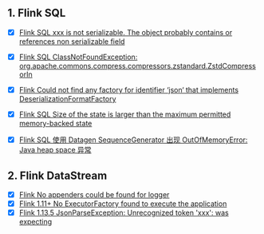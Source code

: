 ## 1. Flink SQL

- [x] [Flink SQL xxx is not serializable. The object probably contains or references non serializable field](https://smartsi.blog.csdn.net/article/details/125099588)
- [x] [Flink SQL ClassNotFoundException: org.apache.commons.compress.compressors.zstandard.ZstdCompressorIn](https://smartsi.blog.csdn.net/article/details/124720639)
- [x] [Flink Could not find any factory for identifier ‘json‘ that implements DeserializationFormatFactory](https://smartsi.blog.csdn.net/article/details/124069846)
- [x] [Flink SQL Size of the state is larger than the maximum permitted memory-backed state](https://smartsi.blog.csdn.net/article/details/127203116)
- [x] [Flink SQL 使用 Datagen SequenceGenerator 出现 OutOfMemoryError: Java heap space 异常](https://smartsi.blog.csdn.net/article/details/127218394)


## 2. Flink DataStream

- [x] [Flink No appenders could be found for logger](https://smartsi.blog.csdn.net/article/details/124740837)
- [x] [Flink 1.11+ No ExecutorFactory found to execute the application](https://smartsi.blog.csdn.net/article/details/124067922)
- [x] [Flink 1.13.5 JsonParseException: Unrecognized token 'xxx': was expecting](https://blog.csdn.net/SunnyYoona/article/details/130177719)
